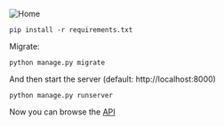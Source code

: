 

![Home](https://github.com/user-attachments/assets/8a155330-bef8-44c8-a8f2-4082d0ea18ae)



    pip install -r requirements.txt

Migrate:

    python manage.py migrate

And then start the server (default: http://localhost:8000)

    python manage.py runserver


Now you can browse the [API](http://localhost:8000/api/)



